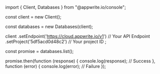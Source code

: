 import { Client,  Databases } from "@appwrite.io/console";

const client = new Client();

const databases = new Databases(client);

client
    .setEndpoint('https://cloud.appwrite.io/v1') // Your API Endpoint
    .setProject('5df5acd0d48c2') // Your project ID
;

const promise = databases.list();

promise.then(function (response) {
    console.log(response); // Success
}, function (error) {
    console.log(error); // Failure
});